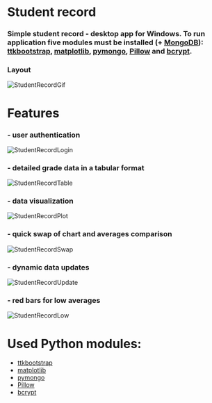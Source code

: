 # Student record
### Simple student record - desktop app for Windows. To run application five modules must be installed (+ [MongoDB](https://www.mongodb.com)): [ttkbootstrap](https://ttkbootstrap.readthedocs.io/en/latest/), [matplotlib](https://matplotlib.org), [pymongo](https://pymongo.readthedocs.io/en/stable/), [Pillow](https://pillow.readthedocs.io/en/stable/) and [bcrypt](https://pypi.org/project/bcrypt/).

### Layout
![StudentRecordGif](https://github.com/nieinter/images/blob/main/ezgif.com-animated-gif-maker%20(3).gif)

# Features

### - user authentication
  
![StudentRecordLogin](https://github.com/nieinter/images/blob/main/record_login.png)

### - detailed grade data in a tabular format

![StudentRecordTable](https://github.com/nieinter/images/blob/main/record_table.png)

### - data visualization
  
![StudentRecordPlot](https://github.com/nieinter/images/blob/main/record_plot.png)

### - quick swap of chart and averages comparison

![StudentRecordSwap](https://github.com/nieinter/images/blob/main/ezgif.com-animated-gif-maker%20(4).gif)

### - dynamic data updates

![StudentRecordUpdate](https://github.com/nieinter/images/blob/main/ezgif.com-animated-gif-maker%20(5).gif)

### - red bars for low averages

![StudentRecordLow](https://github.com/nieinter/images/blob/main/record_low_grade.png)

# Used Python modules:

- [ttkbootstrap](https://ttkbootstrap.readthedocs.io/en/latest/)
- [matplotlib](https://matplotlib.org)
- [pymongo](https://pymongo.readthedocs.io/en/stable/)
- [Pillow](https://pillow.readthedocs.io/en/stable/)
- [bcrypt](https://pypi.org/project/bcrypt/)

